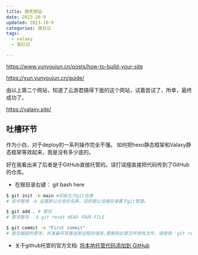 ```yaml
---
title: 致死网站
date: 2023-10-9
updated: 2023-10-9
categories: 类日记
tags:
  - valaxy
  - 类日记

---
```



https://www.yunyoujun.cn/posts/how-to-build-your-site

https://yun.yunyoujun.cn/guide/

由以上第二个网站，知道了云游君搞得下面的这个网站，试着尝试了，所幸，最终成功了。

https://valaxy.site/

## 吐槽环节

作为小白，对于deploy的一系列操作完全不懂。
如何把hexo静态框架和Valaxy静态框架等效起来，我是没有多少底的。

好在我看出来了后者是于GitHub直接托管的。误打误撞直接把代码传到了GitHub的仓库。

* 在根目录右键： git bash here
```bash
$ git init -b main #初始化为git仓库
# 其中使用 -b 设置默认分支的名称，目的是让该根目录置于git管理。

$ git add . # 暂存
# 取消暂存 ：$ git reset HEAD YOUR-FILE

$ git commit -m "First commit" 
# 提交跟踪的更改，并准备将其推送到远程存储库,要删除此提交并修改文件，请使用 'git reset --soft HEAD~1' 并再次提交和添加文件。
```

- 关于github托管的官方文档:
[将本地托管代码添加到 GitHub](https://docs.github.com/zh/migrations/importing-source-code/using-the-command-line-to-import-source-code/adding-locally-hosted-code-to-github)


